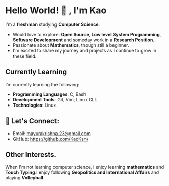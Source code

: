 # Hello World! 👋 , I'm Kao

I'm a **freshman** studying **Computer Science**.
- Would love to explore: **Open Source**, **Low level System Programming**, **Software Development** and someday work in a **Research Position**.
- Passionate about **Mathematics**, though still a beginner.
- I'm excited to share my journey and projects as I continue to grow in these field.

## Currently Learning

I’m currently learning the following:

- **Programming Languages**: C, Bash.
- **Development Tools**: Git, Vim, Linux CLI.
- **Technologies**: Linux.

## 🤝 Let's Connect:
- Email: mayurakrishna.23@gmail.com
- GitHub: https://github.com/KaoKsn/

## Other Interests.

When I'm not learning computer science, I enjoy learning **mathematics** and **Touch Typing**.I enjoy following **Geopolitics and International Affairs** and playing **Volleyball**.

<!---
KaoKsn/KaoKsn is a ✨ special ✨ repository because its `README.md` (this file) appears on your GitHub profile.
You can click the Preview link to take a look at your changes.
--->
